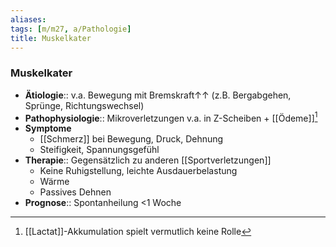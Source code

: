 ```yaml
---
aliases: 
tags: [m/m27, a/Pathologie]
title: Muskelkater
---
```

### Muskelkater
- **Ätiologie**:: v.a. Bewegung mit Bremskraft↑↑ (z.B. Bergabgehen, Sprünge, Richtungswechsel)
- **Pathophysiologie**:: Mikroverletzungen v.a. in Z-Scheiben + [[Ödeme]][^1]
- **Symptome**
	- [[Schmerz]] bei Bewegung, Druck, Dehnung
	- Steifigkeit, Spannungsgefühl
- **Therapie**:: Gegensätzlich zu anderen [[Sportverletzungen]]
	- Keine Ruhigstellung, leichte Ausdauerbelastung
	- Wärme
	- Passives Dehnen
- **Prognose**:: Spontanheilung <1 Woche

[^1]: [[Lactat]]-Akkumulation spielt vermutlich keine Rolle
